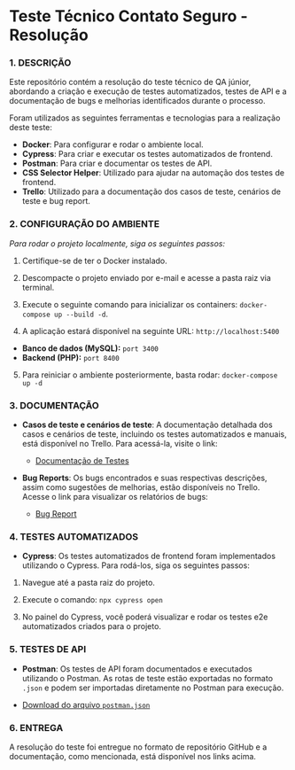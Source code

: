 # Teste Técnico Contato Seguro - Resolução

### 1. DESCRIÇÃO

Este repositório contém a resolução do teste técnico de QA júnior, abordando a criação e execução de testes automatizados, testes de API e a documentação de bugs e melhorias identificados durante o processo.

Foram utilizados as seguintes ferramentas e tecnologias para a realização deste teste:

- **Docker**: Para configurar e rodar o ambiente local.
- **Cypress**: Para criar e executar os testes automatizados de frontend.
- **Postman**: Para criar e documentar os testes de API.
- **CSS Selector Helper**: Utilizado para ajudar na automação dos testes de frontend.
- **Trello**: Utilizado para a documentação dos casos de teste, cenários de teste e bug report.


### 2. CONFIGURAÇÃO DO AMBIENTE

_Para rodar o projeto localmente, siga os seguintes passos:_

1. Certifique-se de ter o Docker instalado.

2. Descompacte o projeto enviado por e-mail e acesse a pasta raiz via terminal.

3. Execute o seguinte comando para inicializar os containers: `docker-compose up --build -d`.

4. A aplicação estará disponível na seguinte URL: `http://localhost:5400`

- **Banco de dados (MySQL):** `port 3400`
- **Backend (PHP):** `port 8400`

5. Para reiniciar o ambiente posteriormente, basta rodar: `docker-compose up -d`


### 3. DOCUMENTAÇÃO

- **Casos de teste e cenários de teste**: A documentação detalhada dos casos e cenários de teste, incluindo os testes automatizados e manuais, está disponível no Trello. Para acessá-la, visite o link:
  - [Documentação de Testes](https://trello.com/b/6HYotEZY/testes)


- **Bug Reports**: Os bugs encontrados e suas respectivas descrições, assim como sugestões de melhorias, estão disponíveis no Trello. Acesse o link para visualizar os relatórios de bugs:
  - [Bug Report](https://trello.com/b/05v4J4dR/bug-report)


### 4. TESTES AUTOMATIZADOS

- **Cypress**: Os testes automatizados de frontend foram implementados utilizando o Cypress. Para rodá-los, siga os seguintes passos:

1.  Navegue até a pasta raiz do projeto.

2.  Execute o comando: `npx cypress open`

3.  No painel do Cypress, você poderá visualizar e rodar os testes e2e automatizados criados para o projeto.


### 5. TESTES DE API

- **Postman**: Os testes de API foram documentados e executados utilizando o Postman. As rotas de teste estão exportadas no formato `.json` e podem ser importadas diretamente no Postman para execução.

- [Download do arquivo `postman.json`](./Postman-json/QA-jr-test-%20CRUD.postman_collection.json)


### 6. ENTREGA

A resolução do teste foi entregue no formato de repositório GitHub e a documentação, como mencionada, está disponível nos links acima.
